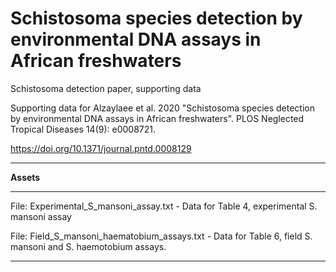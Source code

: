 # Schistosoma species detection by environmental DNA assays in African freshwaters

Schistosoma detection paper, supporting data

Supporting data for Alzaylaee et al. 2020 "Schistosoma species detection by environmental DNA assays in African freshwaters".  PLOS Neglected Tropical Diseases 14(9): e0008721. 

https://doi.org/10.1371/journal.pntd.0008129

***

**Assets**

***

File: Experimental_S_mansoni_assay.txt - Data for Table 4, experimental S. mansoni assay 

File: Field_S_mansoni_haematobium_assays.txt - Data for Table 6, field S. mansoni and S. haemotobium assays.

***
